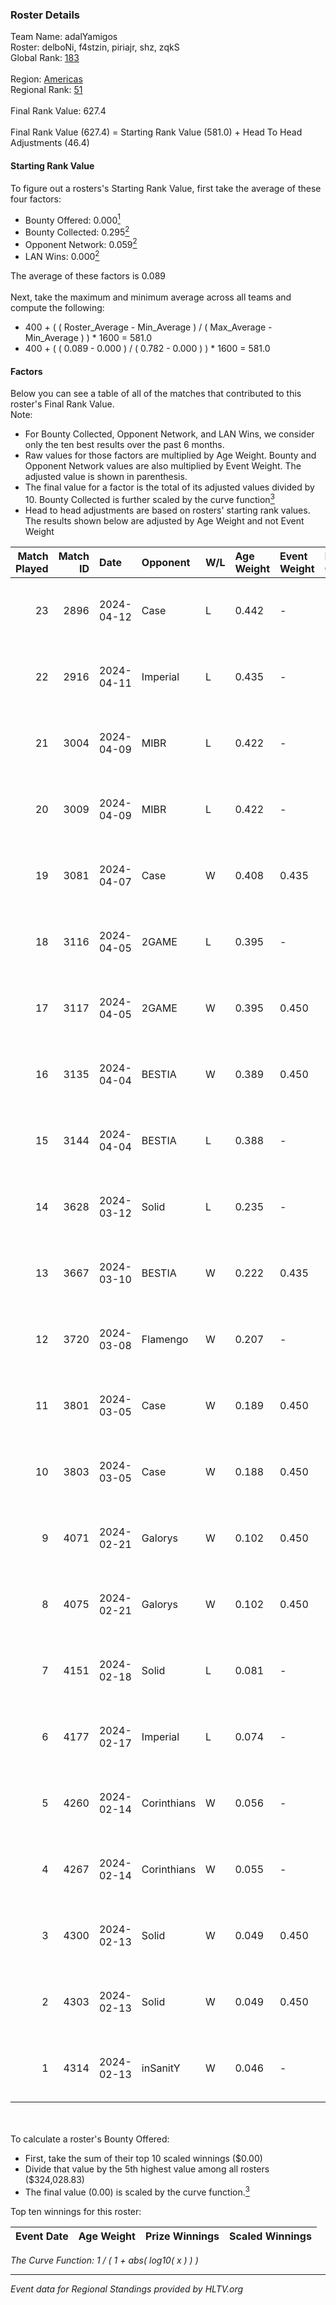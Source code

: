 ### Roster Details<br />
Team Name: adalYamigos<br />
Roster: delboNi, f4stzin, piriajr, shz, zqkS<br />
Global Rank: [183](../standings_global.md)<br />
<br />
Region: [Americas]( ../standings_americas.md)<br />
Regional Rank: [51]( ../standings_americas.md)<br />
<br />
Final Rank Value:  627.4<br />
<br />
Final Rank Value (627.4) = Starting Rank Value (581.0) + Head To Head Adjustments (46.4)<br />

#### Starting Rank Value<br />
To figure out a rosters's Starting Rank Value, first take the average of these four factors:<br />
- Bounty Offered: 0.000[<sup>1</sup>](#table2)
- Bounty Collected: 0.295[<sup>2</sup>](#table1)
- Opponent Network: 0.059[<sup>2</sup>](#table1)
- LAN Wins: 0.000[<sup>2</sup>](#table1)

The average of these factors is 0.089<br />
<br />
Next, take the maximum and minimum average across all teams and compute the following:<br />
- 400 + ( ( Roster_Average - Min_Average ) / ( Max_Average - Min_Average ) ) * 1600 = 581.0
- 400 + ( ( 0.089 - 0.000 ) / ( 0.782 - 0.000 ) ) * 1600 = 581.0


#### Factors<br />
Below you can see a table of all of the matches that contributed to this roster's Final Rank Value.<br />
Note:<br />

- For Bounty Collected, Opponent Network, and LAN Wins, we consider only the ten best results over the past 6 months.
- Raw values for those factors are multiplied by Age Weight. Bounty and Opponent Network values are also multiplied by Event Weight. The adjusted value is shown in parenthesis.
- The final value for a factor is the total of its adjusted values divided by 10. Bounty Collected is further scaled by the curve function[<sup>3</sup>](#curveFunction)
- Head to head adjustments are based on rosters' starting rank values. The results shown below are adjusted by Age Weight and not Event Weight
<span id="table1"></span><br />


| Match Played | Match ID | Date       | Opponent    | W/L | Age Weight | Event Weight | Bounty Collected | Opponent Network | LAN Wins  | H2H Adj. | Roster                               |
| -: | -: | :- | :- | :- | :- | :- | :- | :- | :- | -: | :- |
|           23 |     2896 | 2024-04-12 | Case        | L   | 0.442      | -            | -                | -                | -         |    -2.40 | delboNi, f4stzin, piriajr, shz, zqkS |
|           22 |     2916 | 2024-04-11 | Imperial    | L   | 0.435      | -            | -                | -                | -         |    -0.35 | delboNi, f4stzin, piriajr, shz, zqkS |
|           21 |     3004 | 2024-04-09 | MIBR        | L   | 0.422      | -            | -                | -                | -         |    -0.16 | delboNi, f4stzin, piriajr, shz, zqkS |
|           20 |     3009 | 2024-04-09 | MIBR        | L   | 0.422      | -            | -                | -                | -         |    -0.16 | delboNi, f4stzin, piriajr, shz, zqkS |
|           19 |     3081 | 2024-04-07 | Case        | W   | 0.408      | 0.435        | 0.029 (0.005)    | 0.805 (0.143)    | 0 (0.000) |    10.80 | delboNi, f4stzin, piriajr, shz, zqkS |
|           18 |     3116 | 2024-04-05 | 2GAME       | L   | 0.395      | -            | -                | -                | -         |    -5.44 | delboNi, f4stzin, piriajr, shz, zqkS |
|           17 |     3117 | 2024-04-05 | 2GAME       | W   | 0.395      | 0.450        | 0.002 (0.000)    | 0.052 (0.009)    | 0 (0.000) |     7.15 | delboNi, f4stzin, piriajr, shz, zqkS |
|           16 |     3135 | 2024-04-04 | BESTIA      | W   | 0.389      | 0.450        | 0.095 (0.017)    | 0.801 (0.140)    | 0 (0.000) |    10.99 | delboNi, f4stzin, piriajr, shz, zqkS |
|           15 |     3144 | 2024-04-04 | BESTIA      | L   | 0.388      | -            | -                | -                | -         |    -1.25 | delboNi, f4stzin, piriajr, shz, zqkS |
|           14 |     3628 | 2024-03-12 | Solid       | L   | 0.235      | -            | -                | -                | -         |    -1.27 | delboNi, f4stzin, piriajr, shz, zqkS |
|           13 |     3667 | 2024-03-10 | BESTIA      | W   | 0.222      | 0.435        | 0.095 (0.009)    | 0.801 (0.077)    | 0 (0.000) |     6.37 | delboNi, f4stzin, piriajr, shz, zqkS |
|           12 |     3720 | 2024-03-08 | Flamengo    | W   | 0.207      | -            | -                | -                | 0 (0.000) |     2.34 | delboNi, f4stzin, piriajr, shz, zqkS |
|           11 |     3801 | 2024-03-05 | Case        | W   | 0.189      | 0.450        | 0.029 (0.002)    | 0.805 (0.068)    | 0 (0.000) |     5.15 | delboNi, f4stzin, piriajr, shz, zqkS |
|           10 |     3803 | 2024-03-05 | Case        | W   | 0.188      | 0.450        | 0.029 (0.002)    | 0.805 (0.068)    | 0 (0.000) |     5.18 | delboNi, f4stzin, piriajr, shz, zqkS |
|            9 |     4071 | 2024-02-21 | Galorys     | W   | 0.102      | 0.450        | 0.030 (0.001)    | 0.552 (0.025)    | 0 (0.000) |     2.74 | delboNi, f4stzin, piriajr, shz, zqkS |
|            8 |     4075 | 2024-02-21 | Galorys     | W   | 0.102      | 0.450        | 0.030 (0.001)    | 0.552 (0.025)    | 0 (0.000) |     2.75 | delboNi, f4stzin, piriajr, shz, zqkS |
|            7 |     4151 | 2024-02-18 | Solid       | L   | 0.081      | -            | -                | -                | -         |    -0.37 | delboNi, f4stzin, piriajr, shz, zqkS |
|            6 |     4177 | 2024-02-17 | Imperial    | L   | 0.074      | -            | -                | -                | -         |    -0.05 | delboNi, f4stzin, piriajr, shz, zqkS |
|            5 |     4260 | 2024-02-14 | Corinthians | W   | 0.056      | -            | -                | -                | 0 (0.000) |     0.69 | delboNi, f4stzin, piriajr, shz, zqkS |
|            4 |     4267 | 2024-02-14 | Corinthians | W   | 0.055      | -            | -                | -                | -         |     0.69 | delboNi, f4stzin, piriajr, shz, zqkS |
|            3 |     4300 | 2024-02-13 | Solid       | W   | 0.049      | 0.450        | 0.025 (0.001)    | 0.836 (0.018)    | -         |     1.32 | delboNi, f4stzin, piriajr, shz, zqkS |
|            2 |     4303 | 2024-02-13 | Solid       | W   | 0.049      | 0.450        | 0.025 (0.001)    | 0.836 (0.018)    | -         |     1.32 | delboNi, f4stzin, piriajr, shz, zqkS |
|            1 |     4314 | 2024-02-13 | inSanitY    | W   | 0.046      | -            | -                | -                | -         |     0.39 | delboNi, f4stzin, piriajr, shz, zqkS |

<br />
<span id="table2"></span><br />
To calculate a roster's Bounty Offered:<br />

- First, take the sum of their top 10 scaled winnings ($0.00)
- Divide that value by the 5th highest value among all rosters ($324,028.83)
- The final value (0.00) is scaled by the curve function.[<sup>3</sup>](#curveFunction)

Top ten winnings for this roster:<br />

| Event Date | Age Weight | Prize Winnings | Scaled Winnings |
| :- | -: | :- | :- |


<span id="curveFunction"></span>_The Curve Function: 1 / ( 1 + abs( log10( x ) ) )_<br />

---
_Event data for Regional Standings provided by HLTV.org_<br />
